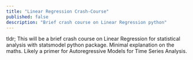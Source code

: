 ```yaml
---
title: "Linear Regression Crash-Course"
published: false
description: "Brief crash course on Linear Regression python"
---
```


tldr; This will be a brief crash course on Linear Regression for statistical analysis with statsmodel python package. Minimal explanation on the maths. Likely a primer for Autoregressive Models for Time Series Analysis.
